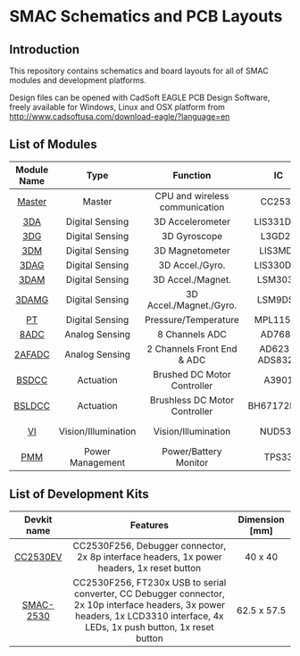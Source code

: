 # SMAC Schematics and PCB Layouts

## Introduction
This repository contains schematics and board layouts for all of SMAC modules and development platforms.

Design files can be opened with CadSoft EAGLE PCB Design Software, freely available for Windows, Linux and OSX platform from http://www.cadsoftusa.com/download-eagle/?language=en

## List of Modules

Module Name | Type | Function | IC  | Diameter [mm] | Ion [mA] | Ioff [mA]
:---------: | :--: | :------: | :-: | :-----------: | :------: | :------:
[Master](https://github.com/SMACproject/SMAC-Schematics-and-PCB-layouts/tree/master/Master) | Master | CPU and wireless communication | CC2530  | 9.8  | 34 | 0.5
[3DA](https://github.com/SMACproject/SMAC-Schematics-and-PCB-layouts/tree/master/Digital-Sensing/3DA) | Digital Sensing | 3D Accelerometer | LIS331DLH  | 9 | 0.25 | 0.01
[3DG](https://github.com/SMACproject/SMAC-Schematics-and-PCB-layouts/tree/master/Digital-Sensing/3DG) | Digital Sensing | 3D Gyroscope | L3GD20 | 9 | 6.1 | 0.005
[3DM](https://github.com/SMACproject/SMAC-Schematics-and-PCB-layouts/tree/master/Digital-Sensing/3DM)| Digital Sensing | 3D Magnetometer | LIS3MDL | 9 | 0.27 | 0.001
[3DAG](https://github.com/SMACproject/SMAC-Schematics-and-PCB-layouts/tree/master/Digital-Sensing/3DAG) | Digital Sensing | 3D Accel./Gyro. | LIS330DLC | 9.8 | 6.11 | 0.005
[3DAM](https://github.com/SMACproject/SMAC-Schematics-and-PCB-layouts/tree/master/Digital-Sensing/3DAM) | Digital Sensing | 3D Accel./Magnet. | LSM303D | 9.8 | 0.3 | 0.001
[3DAMG](https://github.com/SMACproject/SMAC-Schematics-and-PCB-layouts/tree/master/Digital-Sensing/3DAMG) | Digital Sensing | 3D Accel./Magnet./Gyro. | LSM9DS0 | 9.8 | 6.15 | 0.005
[PT](https://github.com/SMACproject/SMAC-Schematics-and-PCB-layouts/tree/master/Digital-Sensing/PT) | Digital Sensing | Pressure/Temperature | MPL115A1 | 9.8 | 0.005 | 0.001
[8ADC](https://github.com/SMACproject/SMAC-Schematics-and-PCB-layouts/tree/master/Analog-Sensing/8ADC) | Analog Sensing | 8 Channels ADC | AD7689 | 9.8 | 03.78 | 0.005
[2AFADC](https://github.com/SMACproject/SMAC-Schematics-and-PCB-layouts/tree/master/Analog-Sensing/2AFADC) | Analog Sensing | 2 Channels Front End & ADC | AD623 & ADS8320  | 9.8 | 2.57 | 0.001
[BSDCC](https://github.com/SMACproject/SMAC-Schematics-and-PCB-layouts/tree/master/Actuation/BSDCC) | Actuation | Brushed DC Motor Controller | A3901 | 9.5 | - | 0.005
[BSLDCC](https://github.com/SMACproject/SMAC-Schematics-and-PCB-layouts/tree/master/Actuation/BSLDCC) | Actuation | Brushless DC Motor Controller | BH67172NUX | 9.8 | - | 0.009
[VI](https://github.com/SMACproject/SMAC-Schematics-and-PCB-layouts/tree/master/Vision-Illumination/VI) | Vision/Illumination | Vision/Illumination | NUD533 | 9.8 | 150 (Max) | -
[PMM](https://github.com/SMACproject/SMAC-Schematics-and-PCB-layouts/tree/master/Power-Management/PMM) | Power Management | Power/Battery Monitor | TPS33 | 9.8 | 500 (Max) | -

## List of Development Kits

Devkit name | Features | Dimension [mm]
:---------: | :------: | :------------:
[CC2530EV](https://github.com/SMACproject/SMAC-Schematics-and-PCB-layouts/tree/master/Development-Boards/2530EV) | CC2530F256, Debugger connector, 2x 8p interface headers, 1x power headers, 1x reset button | 40 x 40
[SMAC-2530](https://github.com/SMACproject/SMAC-Schematics-and-PCB-layouts/tree/master/Development-Boards/SMAC-2530) | CC2530F256, FT230x USB to serial converter, CC Debugger connector, 2x 10p interface headers, 3x power headers, 1x LCD3310 interface, 4x LEDs, 1x push button, 1x reset button | 62.5 x 57.5